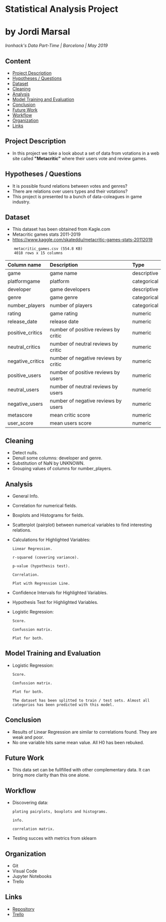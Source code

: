 # Statistical Analysis Project
# by Jordi Marsal

*Ironhack's Data Part-Time | Barcelona | May 2019*

## Content
- [Project Description](#project-description)
- [Hypotheses / Questions](#hypotheses-/-questions)
- [Dataset](#dataset)
- [Cleaning](#cleaning)
- [Analysis](#analysis)
- [Model Training and Evaluation](#model-training-and-evaluation)
- [Conclusion](#conclusion)
- [Future Work](#future-work)
- [Workflow](#workflow)
- [Organization](#organization)
- [Links](#links)



## Project Description
* In this project we take a look about a set of data from votations in a web site called __"Metacritic"__ where their users vote and review games.



## Hypotheses / Questions
* It is possible found relations between votes and genres?
* There are relations over users types and their votations? 
* This project is presented to a bunch of data-coleagues in game industry.



## Dataset
* This dataset has been obtained from Kagle.com
* Metacritic games stats 2011-2019
* https://www.kaggle.com/skateddu/metacritic-games-stats-20112019
```
    metacritic_games.csv (554.8 KB)
    4018 rows x 15 columns
```

| Column name | Description | Type |
| :--- | :--- | :--- |
| game | game name | descriptive |
| platformgame | platform | categorical |
| developer | game developers | descriptive |
| genre | game genre | categorical |
| number_players | number of players | categorical |
| rating | game rating | numeric |
| release_date | release date | numeric |
| positive_critics | number of positive reviews by critic| numeric |
| neutral_critics | number of neutral reviews by critic | numeric |
| negative_critics | number of negative reviews by critic | numeric |
| positive_users | number of positive reviews by users | numeric |
| neutral_users | number of neutral reviews by users | numeric |
| negative_users | number of negative reviews by users | numeric |
| metascore | mean critic score | numeric |
| user_score | mean users score | numeric |




## Cleaning
* Detect nulls.
* Denull some columns: developer and genre.
* Substitution of NaN by UNKNOWN.
* Grouping values of columns for number_players.



## Analysis
* General Info.
* Correlation for numerical fields.
* Boxplots and Histograms for fields.
* Scatterplot (pairplot) between numerical variables to find interesting relations. 
* Calculations for Highlighted Variables:

      Linear Regression.

      r-squared (covering variance).

      p-value (hypothesis test).

      Correlation.

      Plot with Regression Line.

* Confidence Intervals for Highlighted Variables.
* Hypothesis Test for Highlighted Variables.
* Logistic Regression:

      Score.

      Confussion matrix.

      Plot for both.



## Model Training and Evaluation
* Logistic Regression:

      Score.

      Confussion matrix.
    
      Plot for both.

      The dataset has been splitted to train / test sets. Almost all categorios has been predicted with this model. 


## Conclusion
* Results of Linear Regression are similar to correlations found. They are weak and poor.
* No one variable hits same mean value. All H0 has been rebuked.



## Future Work
* This data set can be fullfilled with other complementary data. It can bring more clarity than this one alone.



## Workflow
* Discovering data:

      ploting pairplots, boxplots and histograms.

      info.

      correlation matrix.


* Testing succes with metrics from sklearn



## Organization
* Git
* Visual Code
* Jupyter Notebooks
* Trello



## Links

* [Repository](https://github.com/jordimarsal/project-statistical-analysis)  
* [Trello](https://trello.com/b/n0R83yqA/dapt-bcn-module-2-planning-students)  
